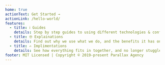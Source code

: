 ```yaml
---
home: true
actionText: Get Started →
actionLink: /hello-world/
features:
  - title: ℹ️ Guides
    details: Step by step guides to using different technologies & configuring third-party applications effortlessly
  - title: 🤓 Explainations
    details: Find out why we use what we do, and the benefits it has on our development flow (and why your code even works)
  - title: ✍️ Implimentations
    details: See how everything fits in together, and no longer stuggle to make technologies play nice together
footer: MIT Licensed | Copyright © 2019-present Parallax Agency
---
```

